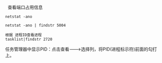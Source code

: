  
查看端口占用信息
```
netstat -ano

netstat -ano | findstr 5004
 
根据 进程ID查看进程
tasklist|findstr 2720
```
任务管理器中显示PID：点击查看--->选择列，将PID(进程标示符)前面的勾打上。

